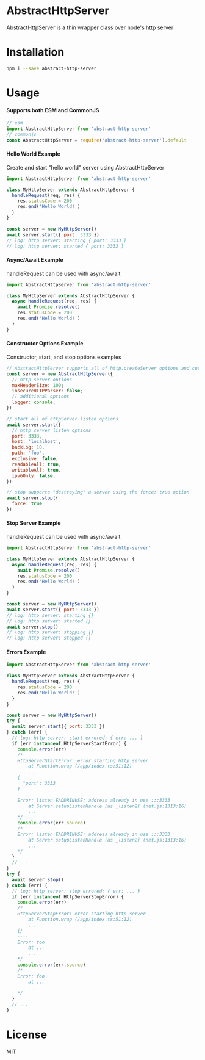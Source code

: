 # AbstractHttpServer

AbstractHttpServer is a thin wrapper class over node's http server

# Installation

```sh
npm i --save abstract-http-server
```

# Usage

#### Supports both ESM and CommonJS

```js
// esm
import AbstractHttpServer from 'abstract-http-server'
// commonjs
const AbstractHttpServer = require('abstract-http-server').default
```

#### Hello World Example

Create and start "hello world" server using AbstractHttpServer

```js
import AbstractHttpServer from 'abstract-http-server'

class MyHttpServer extends AbstractHttpServer {
  handleRequest(req, res) {
    res.statusCode = 200
    res.end('Hello World!')
  }
}

const server = new MyHttpServer()
await server.start({ port: 3333 })
// log: http server: starting { port: 3333 }
// log: http server: started { port: 3333 }
```

#### Async/Await Example

handleRequest can be used with async/await

```js
import AbstractHttpServer from 'abstract-http-server'

class MyHttpServer extends AbstractHttpServer {
  async handleRequest(req, res) {
    await Promise.resolve()
    res.statusCode = 200
    res.end('Hello World!')
  }
}
```

#### Constructor Options Example

Constructor, start, and stop options examples

```js
// AbstractHttpServer supports all of http.createServer options and custom logger
const server = new AbstractHttpServer({
  // http server options
  maxHeaderSize: 100;
  insecureHTTPParser: false;
  // additional options
  logger: console,
})

// start all of httpServer.listen options
await server.start({
  // http server listen options
  port: 3333,
  host: 'localhost',
  backlog: 10,
  path: 'foo',
  exclusive: false,
  readableAll: true,
  writableAll: true,
  ipv6Only: false,
})

// stop supports "destroying" a server using the force: true option
await server.stop({
  force: true
})
```

#### Stop Server Example

handleRequest can be used with async/await

```js
import AbstractHttpServer from 'abstract-http-server'

class MyHttpServer extends AbstractHttpServer {
  async handleRequest(req, res) {
    await Promise.resolve()
    res.statusCode = 200
    res.end('Hello World!')
  }
}

const server = new MyHttpServer()
await server.start({ port: 3333 })
// log: http server: starting {}
// log: http server: started {}
await server.stop()
// log: http server: stopping {}
// log: http server: stopped {}
```

#### Errors Example

```js
import AbstractHttpServer from 'abstract-http-server'

class MyHttpServer extends AbstractHttpServer {
  handleRequest(req, res) {
    res.statusCode = 200
    res.end('Hello World!')
  }
}

const server = new MyHttpServer()
try {
  await server.start({ port: 3333 })
} catch (err) {
  // log: http server: start errored: { err: ... }
  if (err instanceof HttpServerStartError) {
    console.error(err)
    /*
    HttpServerStartError: error starting http server
        at Function.wrap (/app/index.ts:51:12)
        ...
    {
      "port": 3333
    }
    ----
    Error: listen EADDRINUSE: address already in use :::3333
        at Server.setupListenHandle [as _listen2] (net.js:1313:16)
        ...
    */
    console.error(err.source)
    /*
    Error: listen EADDRINUSE: address already in use :::3333
        at Server.setupListenHandle [as _listen2] (net.js:1313:16)
        ...
    */
  }
  // ...
}
try {
  await server.stop()
} catch (err) {
  // log: http server: stop errored: { err: ... }
  if (err instanceof HttpServerStopError) {
    console.error(err)
    /*
    HttpServerStopError: error starting http server
        at Function.wrap (/app/index.ts:51:12)
        ...
    {}
    ----
    Error: foo
        at ...
        ...
    */
    console.error(err.source)
    /*
    Error: foo
        at ...
        ...
    */
  }
  // ...
}
```

# License

MIT
